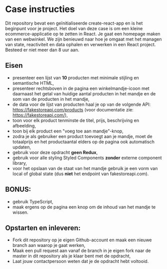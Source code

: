 # Case instructies

Dit repository bevat een geïnitialiseerde create-react-app en is het beginpunt voor je project.
Het doel van deze case is om een kleine ecommerce-applicatie op te zetten in React. Je gaat een homepage maken van een webwinkel.
We zijn benieuwd naar hoe je omgaat met het managen van state, reactiviteit en data ophalen en verwerken in een React project. Besteed er niet meer dan 8 uur aan.

## Eisen

- presenteer een lijst van **10** producten met minimale stijling en semantische HTML,
- presenteer rechtsboven in de pagina een winkelmandje-icoon met daarnaast het getal van huidige aantal producten in het mandje en de som van de producten in het mandje,
- de data voor de lijst van producten haal je op van de volgende API: https://fakestoreapi.com/products (voor documentatie zie: https://fakestoreapi.com/),
- toon voor elk product tenminste de titel, prijs, beschrijving en afbeelding,
- toon bij elk product een "voeg toe aan mandje"-knop,
- zodra je als gebruiker een product toevoegt aan je mandje, moet de totaalprijs en het productaantal elders op de pagina ook automatisch updaten,
- gebruik voor deze opdracht **geen Redux**,
- gebruik voor alle styling Styled Components **zonder** externe component library,
- voor het opslaan van de staat van het mandje gebruik je een vorm van local of global state (dus **niet** het endpoint van fakestoreapi.com).

## BONUS:

- gebruik TypeScript,
- maak ergens op de pagina een knop om de inhoud van het mandje te wissen.

## Opstarten en inleveren:

- Fork dit repository op je eigen Github-account en maak een nieuwe branch aan waarop je gaat werken,
- Maak een pull request aan vanaf de branch in je eigen fork naar de master in dit repository als je klaar bent met de opdracht,
- Laat jouw contactpersoon weten dat je de opdracht hebt voltooid.
